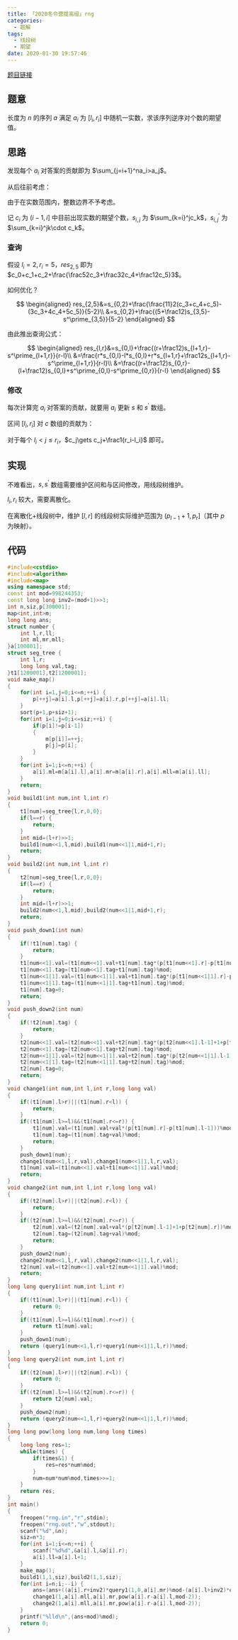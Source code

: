 ```yaml
---
title: 「2020冬令营提高组」rng
categories:
  - 题解
tags:
  - 线段树
  - 期望
date: 2020-01-30 19:57:46
---
```


[题目链接](http://218.5.5.242:9019/problem/301)

## 题意

长度为 $n$ 的序列 $a$ 满足 $a_i$ 为 $[l_i,r_i]$ 中随机一实数，求该序列逆序对个数的期望值。

<!-- more -->

## 思路

发现每个 $a_i$ 对答案的贡献即为 $\sum_{j=i+1}^na_i>a_j$。

从后往前考虑：

由于在实数范围内，整数边界不予考虑。

记 $c_i$ 为 $(i-1,i]$ 中目前出现实数的期望个数，$s_{i,j}$ 为 $\sum_{k=i}^jc_k$，$s^\prime_{i,j}$ 为 $\sum_{k=i}^jk\cdot c_k$。

### 查询

假设 $l_i=2,r_i=5$，$res_{2,5}$ 即为 $c_0+c_1+c_2+\frac{\frac52c_3+\frac32c_4+\frac12c_5}3$。

如何优化？

$$
\begin{aligned}
res_{2,5}&=s_{0,2}+\frac{\frac{11}2(c_3+c_4+c_5)-(3c_3+4c_4+5c_5)}{5-2}\\
&=s_{0,2}+\frac{(5+\frac12)s_{3,5}-s^\prime_{3,5}}{5-2}
\end{aligned}
$$

由此推出查询公式：

$$
\begin{aligned}
res_{l,r}&=s_{0,l}+\frac{(r+\frac12)s_{l+1,r}-s^\prime_{l+1,r}}{r-l}\\
&=\frac{r*s_{0,l}-l*s_{0,l}+r*s_{l+1,r}+\frac12s_{l+1,r}-s^\prime_{l+1,r}}{r-l}\\
&=\frac{(r+\frac12)s_{0,r}-(l+\frac12)s_{0,l}+s^\prime_{0,l}-s^\prime_{0,r}}{r-l}
\end{aligned}
$$

### 修改

每次计算完 $a_i$ 对答案的贡献，就要用 $a_i$ 更新 $s$ 和 $s^\prime$ 数组。

区间 $[l_i,r_i]$ 对 $c$ 数组的贡献为：

对于每个 $l_i<j\leq r_i$，$c_j\gets c_j+\frac1{r_i-l_i}$ 即可。

## 实现

不难看出，$s,s^\prime$ 数组需要维护区间和与区间修改，用线段树维护。

$l_i,r_i$ 较大，需要离散化。

在离散化+线段树中，维护 $[l,r]$ 的线段树实际维护范围为 $(p_{l-1}+1,p_r]$（其中 $p$ 为映射）。

## 代码

```cpp
#include<cstdio>
#include<algorithm>
#include<map>
using namespace std;
const int mod=998244353;
const long long inv2=(mod+1)>>1;
int n,siz,p[300001];
map<int,int>m;
long long ans;
struct number {
    int l,r,ll;
    int ml,mr,mll;
}a[100001];
struct seg_tree {
    int l,r;
    long long val,tag;
}t1[1200001],t2[1200001];
void make_map()
{
    for(int i=1,j=0;i<=n;++i) {
        p[++j]=a[i].l,p[++j]=a[i].r,p[++j]=a[i].ll;
    }
    sort(p+1,p+siz+1);
    for(int i=1,j=0;i<=siz;++i) {
        if(p[i]!=p[i-1])
        {
            m[p[i]]=++j;
            p[j]=p[i];
        }
    }
    for(int i=1;i<=n;++i) {
        a[i].ml=m[a[i].l],a[i].mr=m[a[i].r],a[i].mll=m[a[i].ll];
    }
    return;
}
void build1(int num,int l,int r)
{
    t1[num]=seg_tree{l,r,0,0};
    if(l==r) {
        return;
    }
    int mid=(l+r)>>1;
    build1(num<<1,l,mid),build1(num<<1|1,mid+1,r);
    return;
}
void build2(int num,int l,int r)
{
    t2[num]=seg_tree{l,r,0,0};
    if(l==r) {
        return;
    }
    int mid=(l+r)>>1;
    build2(num<<1,l,mid),build2(num<<1|1,mid+1,r);
    return;
}
void push_down1(int num)
{
    if(!t1[num].tag) {
        return;
    }
    t1[num<<1].val=(t1[num<<1].val+t1[num].tag*(p[t1[num<<1].r]-p[t1[num<<1].l-1])%mod)%mod;
    t1[num<<1].tag=(t1[num<<1].tag+t1[num].tag)%mod;
    t1[num<<1|1].val=(t1[num<<1|1].val+t1[num].tag*(p[t1[num<<1|1].r]-p[t1[num<<1|1].l-1])%mod)%mod;
    t1[num<<1|1].tag=(t1[num<<1|1].tag+t1[num].tag)%mod;
    t1[num].tag=0;
    return;
}
void push_down2(int num)
{
    if(!t2[num].tag) {
        return;
    }
    t2[num<<1].val=(t2[num<<1].val+t2[num].tag*(p[t2[num<<1].l-1]+1+p[t2[num<<1].r])%mod*(p[t2[num<<1].r]-p[t2[num<<1].l-1])%mod*inv2%mod)%mod;
    t2[num<<1].tag=(t2[num<<1].tag+t2[num].tag)%mod;
    t2[num<<1|1].val=(t2[num<<1|1].val+t2[num].tag*(p[t2[num<<1|1].l-1]+1+p[t2[num<<1|1].r])%mod*(p[t2[num<<1|1].r]-p[t2[num<<1|1].l-1])%mod*inv2%mod)%mod;
    t2[num<<1|1].tag=(t2[num<<1|1].tag+t2[num].tag)%mod;
    t2[num].tag=0;
    return;
}
void change1(int num,int l,int r,long long val)
{
    if((t1[num].l>r)||(t1[num].r<l)) {
        return;
    }
    if((t1[num].l>=l)&&(t1[num].r<=r)) {
        t1[num].val=(t1[num].val+val*(p[t1[num].r]-p[t1[num].l-1]))%mod;
        t1[num].tag=(t1[num].tag+val)%mod;
        return;
    }
    push_down1(num);
    change1(num<<1,l,r,val),change1(num<<1|1,l,r,val);
    t1[num].val=(t1[num<<1].val+t1[num<<1|1].val)%mod;
    return;
}
void change2(int num,int l,int r,long long val)
{
    if((t2[num].l>r)||(t2[num].r<l)) {
        return;
    }
    if((t2[num].l>=l)&&(t2[num].r<=r)) {
        t2[num].val=(t2[num].val+val*(p[t2[num].l-1]+1+p[t2[num].r])%mod*(p[t2[num].r]-p[t2[num].l-1])%mod*inv2%mod)%mod;
        t2[num].tag=(t2[num].tag+val)%mod;
        return;
    }
    push_down2(num);
    change2(num<<1,l,r,val),change2(num<<1|1,l,r,val);
    t2[num].val=(t2[num<<1].val+t2[num<<1|1].val)%mod;
    return;
}
long long query1(int num,int l,int r)
{
    if((t1[num].l>r)||(t1[num].r<l)) {
        return 0;
    }
    if((t1[num].l>=l)&&(t1[num].r<=r)) {
        return t1[num].val;
    }
    push_down1(num);
    return (query1(num<<1,l,r)+query1(num<<1|1,l,r))%mod;
}
long long query2(int num,int l,int r)
{
    if((t2[num].l>r)||(t2[num].r<l)) {
        return 0;
    }
    if((t2[num].l>=l)&&(t2[num].r<=r)) {
        return t2[num].val;
    }
    push_down2(num);
    return (query2(num<<1,l,r)+query2(num<<1|1,l,r))%mod;
}
long long pow(long long num,long long times)
{
    long long res=1;
    while(times) {
        if(times&1) {
            res=res*num%mod;
        }
        num=num*num%mod,times>>=1;
    }
    return res;
}
int main()
{
    freopen("rng.in","r",stdin);
    freopen("rng.out","w",stdout);
    scanf("%d",&n);
    siz=n*3;
    for(int i=1;i<=n;++i) {
        scanf("%d%d",&a[i].l,&a[i].r);
        a[i].ll=a[i].l+1;
    }
    make_map();
    build1(1,1,siz),build2(1,1,siz);
    for(int i=n;i;--i) {
        ans=(ans+((a[i].r+inv2)*query1(1,0,a[i].mr)%mod-(a[i].l+inv2)*query1(1,0,a[i].ml)%mod+query2(1,0,a[i].ml)-query2(1,0,a[i].mr))%mod*pow(a[i].r-a[i].l,mod-2)%mod)%mod;
        change1(1,a[i].mll,a[i].mr,pow(a[i].r-a[i].l,mod-2));
        change2(1,a[i].mll,a[i].mr,pow(a[i].r-a[i].l,mod-2));
    }
    printf("%lld\n",(ans+mod)%mod);
    return 0;
}
```
